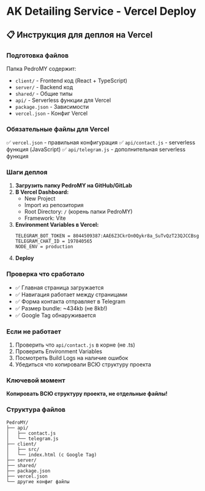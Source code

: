 # AK Detailing Service - Vercel Deploy

## 📋 Инструкция для деплоя на Vercel

### Подготовка файлов
Папка PedroMY содержит:
- `client/` - Frontend код (React + TypeScript)
- `server/` - Backend код  
- `shared/` - Общие типы
- `api/` - Serverless функции для Vercel
- `package.json` - Зависимости
- `vercel.json` - Конфиг Vercel

### Обязательные файлы для Vercel
✅ `vercel.json` - правильная конфигурация
✅ `api/contact.js` - serverless функция (JavaScript)
✅ `api/telegram.js` - дополнительная serverless функция

### Шаги деплоя
1. **Загрузить папку PedroMY на GitHub/GitLab**
2. **В Vercel Dashboard:**
   - New Project
   - Import из репозитория
   - Root Directory: `/` (корень папки PedroMY)
   - Framework: Vite
3. **Environment Variables в Vercel:**
   ```
   TELEGRAM_BOT_TOKEN = 8044509387:AAE6Z3CkrOn0Qykr8a_SuTvQzT23QJCCBsg
   TELEGRAM_CHAT_ID = 197840565
   NODE_ENV = production
   ```
4. **Deploy**

### Проверка что сработало
- ✅ Главная страница загружается
- ✅ Навигация работает между страницами  
- ✅ Форма контакта отправляет в Telegram
- ✅ Размер bundle: ~434kb (не 8kb!)
- ✅ Google Tag обнаруживается

### Если не работает
1. Проверить что `api/contact.js` в корне (не .ts)
2. Проверить Environment Variables  
3. Посмотреть Build Logs на наличие ошибок
4. Убедиться что копировали ВСЮ структуру проекта

### Ключевой момент
**Копировать ВСЮ структуру проекта, не отдельные файлы!**

### Структура файлов
```
PedroMY/
├── api/
│   ├── contact.js
│   └── telegram.js
├── client/
│   ├── src/
│   └── index.html (с Google Tag)
├── server/
├── shared/
├── package.json
├── vercel.json
└── другие конфиг файлы
```